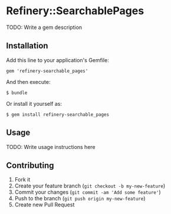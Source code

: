 # Refinery::SearchablePages

TODO: Write a gem description

## Installation

Add this line to your application's Gemfile:

    gem 'refinery-searchable_pages'

And then execute:

    $ bundle

Or install it yourself as:

    $ gem install refinery-searchable_pages

## Usage

TODO: Write usage instructions here

## Contributing

1. Fork it
2. Create your feature branch (`git checkout -b my-new-feature`)
3. Commit your changes (`git commit -am 'Add some feature'`)
4. Push to the branch (`git push origin my-new-feature`)
5. Create new Pull Request
